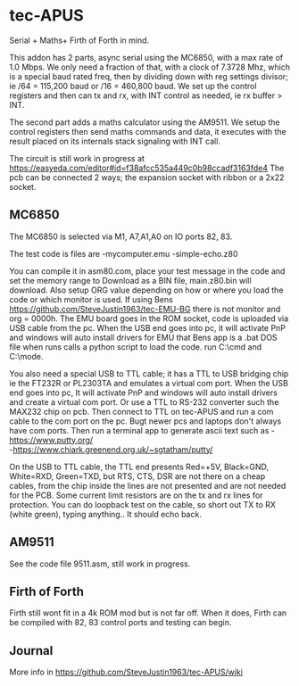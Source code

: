 
# tec-APUS

Serial + Maths+ Firth of Forth in mind. 

This addon has 2 parts, async serial using the MC6850, with a max rate of 1.0 Mbps.
We only need a fraction of that, with a clock of 7.3728 Mhz, which is a special baud rated freq, then by dividing down with reg settings divisor; ie /64 = 115,200 baud or /16 =  460,800 baud. We set up the control registers and then can tx and rx, with INT control as needed, ie rx buffer > INT.

The second part adds a maths calculator using the AM9511. We setup the control registers then send maths commands and data, it executes with the result placed on its internals  stack signaling with INT call.

The circuit is still work in progress at   https://easyeda.com/editor#id=f38afcc535a449c0b98ccadf3163fde4
The pcb can be connected 2 ways; the expansion socket with ribbon or a 2x22 socket.

## MC6850
The MC6850 is selected via M1, A7,A1,A0  on IO ports 82, 83.

The test code is files are 
-mycomputer.emu
-simple-echo.z80

You can compile it in asm80.com, place your test message in the code and set the memory range to Download as a BIN file, main.z80.bin will download. Also setup ORG value depending on how or where you load the code or which monitor is used. If using Bens https://github.com/SteveJustin1963/tec-EMU-BG there is not monitor and org = 0000h. 
The EMU board goes in the ROM socket, code is uploaded via USB cable from the pc. When the USB end goes into pc, it will activate PnP and windows will auto install drivers for EMU that Bens app is a .bat DOS file when runs calls a python script to load the code. run C:\cmd and C:\mode.

You also need a special USB to TTL cable; it has a TTL to USB bridging chip ie the FT232R or PL2303TA and emulates a virtual com port. When the USB end goes into pc, It will activate PnP and windows will auto install drivers and create a virtual com port. Or use a TTL to RS-232 converter such the MAX232 chip on pcb. Then connect to TTL on tec-APUS and run a com cable to the com port on the pc. Bugt newer pcs and laptops don't always have com ports.
Then run a terminal app to generate ascii text such as 
-https://www.putty.org/    
-https://www.chiark.greenend.org.uk/~sgtatham/putty/ 

On the USB to TTL cable, the TTL end presents Red=+5V, Black=GND, White=RXD, Green=TXD, but RTS, CTS, DSR are not there on a cheap cables, from the chip inside the lines are not presented and are not needed for the PCB. Some current limit resistors are on the tx and rx lines for protection. You can do loopback test on the cable, so short out TX to RX (white green), typing anything.. It should echo back.

## AM9511
See the code file 9511.asm, still work in progress.

## Firth of Forth
Firth still wont fit in a 4k ROM mod but is not far off. When it does, Firth can be compiled with 82, 83 control ports and testing can begin.

## Journal
More info in https://github.com/SteveJustin1963/tec-APUS/wiki





